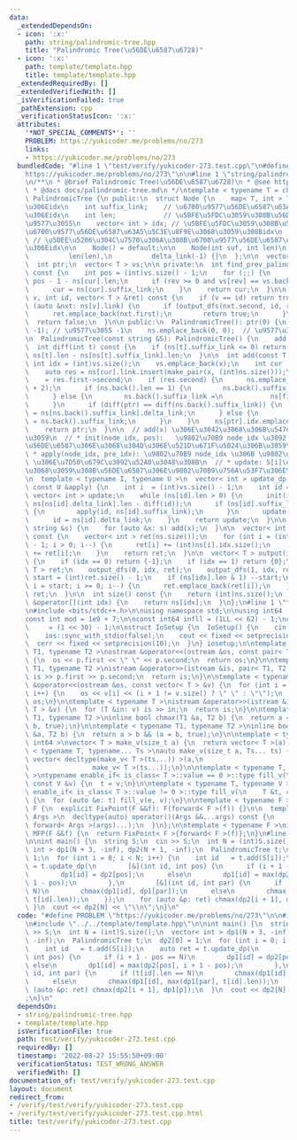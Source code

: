 ```yaml
---
data:
  _extendedDependsOn:
  - icon: ':x:'
    path: string/palindromic-tree.hpp
    title: "Palindromic Tree(\u56DE\u6587\u6728)"
  - icon: ':x:'
    path: template/template.hpp
    title: template/template.hpp
  _extendedRequiredBy: []
  _extendedVerifiedWith: []
  _isVerificationFailed: true
  _pathExtension: cpp
  _verificationStatusIcon: ':x:'
  attributes:
    '*NOT_SPECIAL_COMMENTS*': ''
    PROBLEM: https://yukicoder.me/problems/no/273
    links:
    - https://yukicoder.me/problems/no/273
  bundledCode: "#line 1 \"test/verify/yukicoder-273.test.cpp\"\n#define PROBLEM \"\
    https://yukicoder.me/problems/no/273\"\n\n#line 1 \"string/palindromic-tree.hpp\"\
    \n/**\n * @brief Palindromic Tree(\u56DE\u6587\u6728)\n * @see https://math314.hateblo.jp/entry/2016/12/19/005919\n\
    \ * @docs docs/palindromic-tree.md\n */\ntemplate < typename T = char >\nstruct\
    \ PalindromicTree {\n public:\n  struct Node {\n    map< T, int > link; // \u5B50\
    \u306Eidx\n    int suffix_link;    // \u6700\u9577\u56DE\u6587\u63A5\u5C3E\u8F9E\
    \u306Eidx\n    int len;            // \u5BFE\u5FDC\u3059\u308B\u56DE\u6587\u306E\
    \u9577\u3055\n    vector< int > idx; // \u5BFE\u5FDC\u3059\u308B\u56DE\u6587\u3092\
    \u6700\u9577\u56DE\u6587\u63A5\u5C3E\u8F9E\u3068\u3059\u308Bidx\n    int delta_link;\
    \ // \u5DEE\u5206\u304C\u7570\u306A\u308B\u6700\u9577\u56DE\u6587\u63A5\u5C3E\u8F9E\
    \u306Eidx\n\n    Node() = default;\n\n    Node(int suf, int len)\n        : suffix_link(suf),\n\
    \          len(len),\n          delta_link(-1) {}\n  };\n\n  vector< Node > ns;\n\
    \  int ptr;\n  vector< T > vs;\n\n private:\n  int find_prev_palindrome(int cur)\
    \ const {\n    int pos = (int)vs.size() - 1;\n    for (;;) {\n      int rev =\
    \ pos - 1 - ns[cur].len;\n      if (rev >= 0 and vs[rev] == vs.back()) break;\n\
    \      cur = ns[cur].suffix_link;\n    }\n    return cur;\n  }\n\n  bool output_dfs(int\
    \ v, int id, vector< T > &ret) const {\n    if (v == id) return true;\n    for\
    \ (auto &nxt: ns[v].link) {\n      if (output_dfs(nxt.second, id, ret)) {\n  \
    \      ret.emplace_back(nxt.first);\n        return true;\n      }\n    }\n  \
    \  return false;\n  }\n\n public:\n  PalindromicTree(): ptr(0) {\n    ns.emplace_back(0,\
    \ -1); // \u9577\u3055 -1\n    ns.emplace_back(0, 0);  // \u9577\u3055 0\n  }\n\
    \n  PalindromicTree(const string &S): PalindromicTree() {\n    add(S);\n  }\n\n\
    \  int diff(int t) const {\n    if (ns[t].suffix_link <= 0) return -1;\n    return\
    \ ns[t].len - ns[ns[t].suffix_link].len;\n  }\n\n  int add(const T &x) {\n   \
    \ int idx = (int)vs.size();\n    vs.emplace_back(x);\n    int cur  = find_prev_palindrome(ptr);\n\
    \    auto res = ns[cur].link.insert(make_pair(x, (int)ns.size()));\n    ptr  \
    \    = res.first->second;\n    if (res.second) {\n      ns.emplace_back(-1, ns[cur].len\
    \ + 2);\n      if (ns.back().len == 1) {\n        ns.back().suffix_link = 1;\n\
    \      } else {\n        ns.back().suffix_link =\n            ns[find_prev_palindrome(ns[cur].suffix_link)].link[x];\n\
    \      }\n      if (diff(ptr) == diff(ns.back().suffix_link)) {\n        ns.back().delta_link\
    \ = ns[ns.back().suffix_link].delta_link;\n      } else {\n        ns.back().delta_link\
    \ = ns.back().suffix_link;\n      }\n    }\n    ns[ptr].idx.emplace_back(idx);\n\
    \    return ptr;\n  }\n\n  // add(x) \u306E\u3042\u3068\u306B\u547C\u3073\u51FA\
    \u3059\n  // * init(node_idx, pos):   \u9802\u70B9 node_idx \u3092 S[pos,i] \u304C\
    \u56DE\u6587\u306E\u3068\u304D\u306E\u521D\u671F\u5024\u306B\u3059\u308B\n  //\
    \ * apply(node_idx, pre_idx): \u9802\u70B9 node_idx \u306B \u9802\u70B9 pre_idx\
    \ \u306E\u7D50\u679C\u3092\u52A0\u3048\u308B\n  // * update: S[i]\u3092\u672B\u5C3E\
    \u3068\u3059\u308B\u56DE\u6587\u306E\u9802\u70B9\u756A\u53F7\u306E\u96C6\u5408\
    \n  template < typename I, typename U >\n  vector< int > update_dp(const I &init,\
    \ const U &apply) {\n    int i  = (int)vs.size() - 1;\n    int id = ptr;\n   \
    \ vector< int > update;\n    while (ns[id].len > 0) {\n      init(id, i + 1 -\
    \ ns[ns[id].delta_link].len - diff(id));\n      if (ns[id].suffix_link != ns[id].delta_link)\
    \ {\n        apply(id, ns[id].suffix_link);\n      }\n      update.emplace_back(id);\n\
    \      id = ns[id].delta_link;\n    }\n    return update;\n  }\n\n  void add(const\
    \ string &s) {\n    for (auto &x: s) add(x);\n  }\n\n  vector< int > build_frequency()\
    \ const {\n    vector< int > ret(ns.size());\n    for (int i = (int)ns.size()\
    \ - 1; i > 0; i--) {\n      ret[i] += (int)ns[i].idx.size();\n      ret[ns[i].suffix_link]\
    \ += ret[i];\n    }\n    return ret;\n  }\n\n  vector< T > output(int idx) const\
    \ {\n    if (idx == 0) return {-1};\n    if (idx == 1) return {0};\n    vector<\
    \ T > ret;\n    output_dfs(0, idx, ret);\n    output_dfs(1, idx, ret);\n    int\
    \ start = (int)ret.size() - 1;\n    if (ns[idx].len & 1) --start;\n    for (int\
    \ i = start; i >= 0; i--) {\n      ret.emplace_back(ret[i]);\n    }\n    return\
    \ ret;\n  }\n\n  int size() const {\n    return (int)ns.size();\n  }\n\n  Node\
    \ &operator[](int idx) {\n    return ns[idx];\n  }\n};\n#line 1 \"template/template.hpp\"\
    \n#include <bits/stdc++.h>\n\nusing namespace std;\n\nusing int64   = long long;\n\
    const int mod = 1e9 + 7;\n\nconst int64 infll = (1LL << 62) - 1;\nconst int inf\
    \     = (1 << 30) - 1;\n\nstruct IoSetup {\n  IoSetup() {\n    cin.tie(nullptr);\n\
    \    ios::sync_with_stdio(false);\n    cout << fixed << setprecision(10);\n  \
    \  cerr << fixed << setprecision(10);\n  }\n} iosetup;\n\ntemplate < typename\
    \ T1, typename T2 >\nostream &operator<<(ostream &os, const pair< T1, T2 > &p)\
    \ {\n  os << p.first << \" \" << p.second;\n  return os;\n}\n\ntemplate < typename\
    \ T1, typename T2 >\nistream &operator>>(istream &is, pair< T1, T2 > &p) {\n \
    \ is >> p.first >> p.second;\n  return is;\n}\n\ntemplate < typename T >\nostream\
    \ &operator<<(ostream &os, const vector< T > &v) {\n  for (int i = 0; i < (int)v.size();\
    \ i++) {\n    os << v[i] << (i + 1 != v.size() ? \" \" : \"\");\n  }\n  return\
    \ os;\n}\n\ntemplate < typename T >\nistream &operator>>(istream &is, vector<\
    \ T > &v) {\n  for (T &in: v) is >> in;\n  return is;\n}\n\ntemplate < typename\
    \ T1, typename T2 >\ninline bool chmax(T1 &a, T2 b) {\n  return a < b && (a =\
    \ b, true);\n}\n\ntemplate < typename T1, typename T2 >\ninline bool chmin(T1\
    \ &a, T2 b) {\n  return a > b && (a = b, true);\n}\n\ntemplate < typename T =\
    \ int64 >\nvector< T > make_v(size_t a) {\n  return vector< T >(a);\n}\n\ntemplate\
    \ < typename T, typename... Ts >\nauto make_v(size_t a, Ts... ts) {\n  return\
    \ vector< decltype(make_v< T >(ts...)) >(a,\n                                \
    \                make_v< T >(ts...));\n}\n\ntemplate < typename T, typename V\
    \ >\ntypename enable_if< is_class< T >::value == 0 >::type fill_v(\n    T &t,\
    \ const V &v) {\n  t = v;\n}\n\ntemplate < typename T, typename V >\ntypename\
    \ enable_if< is_class< T >::value != 0 >::type fill_v(\n    T &t, const V &v)\
    \ {\n  for (auto &e: t) fill_v(e, v);\n}\n\ntemplate < typename F >\nstruct FixPoint:\
    \ F {\n  explicit FixPoint(F &&f): F(forward< F >(f)) {}\n\n  template < typename...\
    \ Args >\n  decltype(auto) operator()(Args &&...args) const {\n    return F::operator()(*this,\
    \ forward< Args >(args)...);\n  }\n};\n\ntemplate < typename F >\ninline decltype(auto)\
    \ MFP(F &&f) {\n  return FixPoint< F >{forward< F >(f)};\n}\n#line 5 \"test/verify/yukicoder-273.test.cpp\"\
    \n\nint main() {\n  string S;\n  cin >> S;\n  int N = (int)S.size();\n  vector<\
    \ int > dp1(N + 3, -inf), dp2(N + 1, -inf);\n  PalindromicTree t;\n  dp2[0] =\
    \ 1;\n  for (int i = 0; i < N; i++) {\n    int id   = t.add(S[i]);\n    auto ret\
    \ = t.update_dp(\n        [&](int id, int pos) {\n      if (i + 1 - pos == N)\n\
    \        dp1[id] = dp2[pos];\n      else\n        dp1[id] = max(dp2[pos], i +\
    \ 1 - pos);\n        },\n        [&](int id, int par) {\n      if (t[id].len ==\
    \ N)\n        chmax(dp1[id], dp1[par]);\n      else\n        chmax(dp1[id], max(dp1[par],\
    \ t[id].len));\n    });\n    for (auto &p: ret) chmax(dp2[i + 1], dp1[p]);\n \
    \ }\n  cout << dp2[N] << \"\\n\";\n}\n"
  code: "#define PROBLEM \"https://yukicoder.me/problems/no/273\"\n\n#include \"../../string/palindromic-tree.hpp\"\
    \n#include \"../../template/template.hpp\"\n\nint main() {\n  string S;\n  cin\
    \ >> S;\n  int N = (int)S.size();\n  vector< int > dp1(N + 3, -inf), dp2(N + 1,\
    \ -inf);\n  PalindromicTree t;\n  dp2[0] = 1;\n  for (int i = 0; i < N; i++) {\n\
    \    int id   = t.add(S[i]);\n    auto ret = t.update_dp(\n        [&](int id,\
    \ int pos) {\n      if (i + 1 - pos == N)\n        dp1[id] = dp2[pos];\n     \
    \ else\n        dp1[id] = max(dp2[pos], i + 1 - pos);\n        },\n        [&](int\
    \ id, int par) {\n      if (t[id].len == N)\n        chmax(dp1[id], dp1[par]);\n\
    \      else\n        chmax(dp1[id], max(dp1[par], t[id].len));\n    });\n    for\
    \ (auto &p: ret) chmax(dp2[i + 1], dp1[p]);\n  }\n  cout << dp2[N] << \"\\n\"\
    ;\n}\n"
  dependsOn:
  - string/palindromic-tree.hpp
  - template/template.hpp
  isVerificationFile: true
  path: test/verify/yukicoder-273.test.cpp
  requiredBy: []
  timestamp: '2022-08-27 15:55:50+09:00'
  verificationStatus: TEST_WRONG_ANSWER
  verifiedWith: []
documentation_of: test/verify/yukicoder-273.test.cpp
layout: document
redirect_from:
- /verify/test/verify/yukicoder-273.test.cpp
- /verify/test/verify/yukicoder-273.test.cpp.html
title: test/verify/yukicoder-273.test.cpp
---
```

